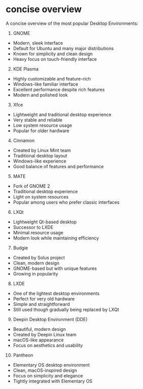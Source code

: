 # concise overview
A concise overview of the most popular Desktop Environments:

1. GNOME
- Modern, sleek interface
- Default for Ubuntu and many major distributions
- Known for simplicity and clean design
- Heavy focus on touch-friendly interface

2. KDE Plasma
- Highly customizable and feature-rich
- Windows-like familiar interface
- Excellent performance despite rich features
- Modern and polished look

3. Xfce
- Lightweight and traditional desktop experience
- Very stable and reliable
- Low system resource usage
- Popular for older hardware

4. Cinnamon
- Created by Linux Mint team
- Traditional desktop layout
- Windows-like experience
- Good balance of features and performance

5. MATE
- Fork of GNOME 2
- Traditional desktop experience
- Light on system resources
- Popular among users who prefer classic interfaces

6. LXQt
- Lightweight Qt-based desktop
- Successor to LXDE
- Minimal resource usage
- Modern look while maintaining efficiency

7. Budgie
- Created by Solus project
- Clean, modern design
- GNOME-based but with unique features
- Growing in popularity

8. LXDE
- One of the lightest desktop environments
- Perfect for very old hardware
- Simple and straightforward
- Still used though gradually being replaced by LXQt

9. Deepin Desktop Environment (DDE)
- Beautiful, modern design
- Created by Deepin Linux team
- macOS-like appearance
- Focus on aesthetics and usability

10. Pantheon
- Elementary OS desktop environment
- Clean, macOS-inspired design
- Focus on simplicity and elegance
- Tightly integrated with Elementary OS
